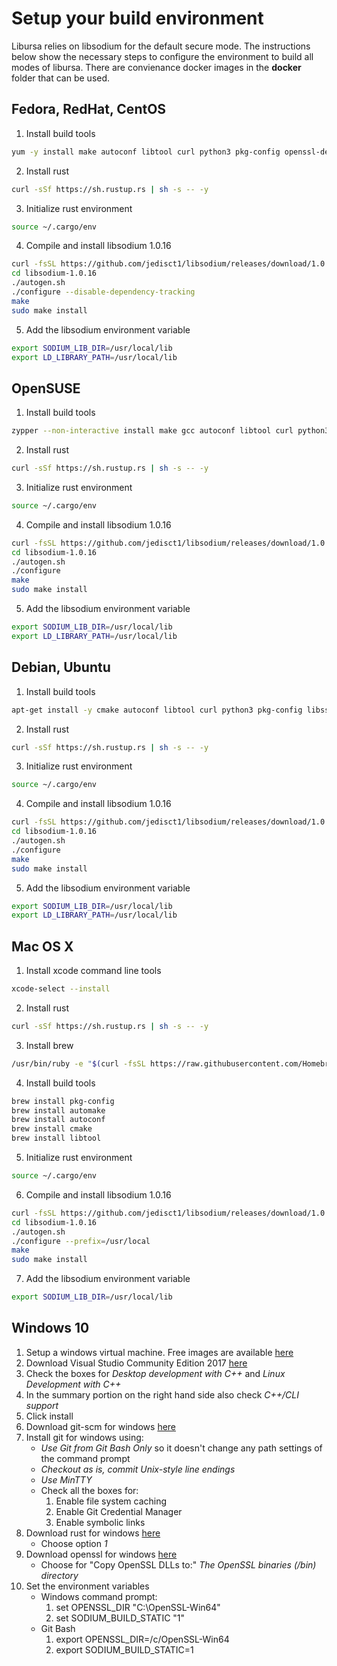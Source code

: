 # Setup your build environment
Libursa relies on libsodium for the default secure mode. The instructions below show the necessary steps to configure the environment to build all modes of libursa. There are convienance docker images in the **docker** folder that can be used.

## Fedora, RedHat, CentOS
1. Install build tools
```bash
yum -y install make autoconf libtool curl python3 pkg-config openssl-devel
```
2. Install rust
```bash
curl -sSf https://sh.rustup.rs | sh -s -- -y
```
3. Initialize rust environment
```bash
source ~/.cargo/env
```
4. Compile and install libsodium 1.0.16
```bash
curl -fsSL https://github.com/jedisct1/libsodium/releases/download/1.0.16/libsodium-1.0.16.tar.gz | tar -xz
cd libsodium-1.0.16
./autogen.sh
./configure --disable-dependency-tracking
make
sudo make install
```
5. Add the libsodium environment variable
```bash
export SODIUM_LIB_DIR=/usr/local/lib
export LD_LIBRARY_PATH=/usr/local/lib
```

## OpenSUSE
1. Install build tools
```bash
zypper --non-interactive install make gcc autoconf libtool curl python3 pkg-config openssl-devel
```
2. Install rust
```bash
curl -sSf https://sh.rustup.rs | sh -s -- -y
```
3. Initialize rust environment
```bash
source ~/.cargo/env
```
4. Compile and install libsodium 1.0.16
```bash
curl -fsSL https://github.com/jedisct1/libsodium/releases/download/1.0.16/libsodium-1.0.16.tar.gz | tar -xz
cd libsodium-1.0.16
./autogen.sh
./configure
make
sudo make install
```
5. Add the libsodium environment variable
```bash
export SODIUM_LIB_DIR=/usr/local/lib
export LD_LIBRARY_PATH=/usr/local/lib
```

## Debian, Ubuntu
1. Install build tools
```bash
apt-get install -y cmake autoconf libtool curl python3 pkg-config libssl-dev
```
2. Install rust
```bash
curl -sSf https://sh.rustup.rs | sh -s -- -y
```
3. Initialize rust environment
```bash
source ~/.cargo/env
```
4. Compile and install libsodium 1.0.16
```bash
curl -fsSL https://github.com/jedisct1/libsodium/releases/download/1.0.16/libsodium-1.0.16.tar.gz | tar -xz
cd libsodium-1.0.16
./autogen.sh
./configure
make
sudo make install
```
5. Add the libsodium environment variable
```bash
export SODIUM_LIB_DIR=/usr/local/lib
export LD_LIBRARY_PATH=/usr/local/lib
```

## Mac OS X
1. Install xcode command line tools 
```bash
xcode-select --install
```
2. Install rust
```bash
curl -sSf https://sh.rustup.rs | sh -s -- -y
```
3. Install brew
```bash
/usr/bin/ruby -e "$(curl -fsSL https://raw.githubusercontent.com/Homebrew/install/master/install)"
```
4. Install build tools
```bash
brew install pkg-config
brew install automake
brew install autoconf
brew install cmake
brew install libtool
```
5. Initialize rust environment
```bash
source ~/.cargo/env
```
6. Compile and install libsodium 1.0.16
```bash
curl -fsSL https://github.com/jedisct1/libsodium/releases/download/1.0.16/libsodium-1.0.16.tar.gz | tar -xz
cd libsodium-1.0.16
./autogen.sh
./configure --prefix=/usr/local
make
sudo make install
```
7. Add the libsodium environment variable
```bash
export SODIUM_LIB_DIR=/usr/local/lib
```

## Windows 10

1. Setup a windows virtual machine. Free images are available [here](https://developer.microsoft.com/en-us/microsoft-edge/tools/vms/)
1. Download Visual Studio Community Edition 2017 [here](https://visualstudio.microsoft.com/downloads/)
1. Check the boxes for *Desktop development with C++* and *Linux Development with C++*
1. In the summary portion on the right hand side also check *C++/CLI support*
1. Click install
1. Download git-scm for windows [here](https://git-scm.com/downloads/win)
1. Install git for windows using:
    - *Use Git from Git Bash Only* so it doesn't change any path settings of the command prompt
    - *Checkout as is, commit Unix-style line endings*
    - *Use MinTTY*
    - Check all the boxes for:
        1. Enable file system caching
        1. Enable Git Credential Manager
        1. Enable symbolic links
1. Download rust for windows [here](https://win.rustup.rs)
    - Choose option *1*
1. Download openssl for windows [here](https://slproweb.com/download/Win64OpenSSL-1_1_1b.exe)
    - Choose for "Copy OpenSSL DLLs to:" *The OpenSSL binaries (/bin) directory*
1. Set the environment variables
    - Windows command prompt:
        1. set OPENSSL_DIR "C:\OpenSSL-Win64"
        1. set SODIUM_BUILD_STATIC "1"
    - Git Bash
        1. export OPENSSL_DIR=/c/OpenSSL-Win64
        1. export SODIUM_BUILD_STATIC=1
